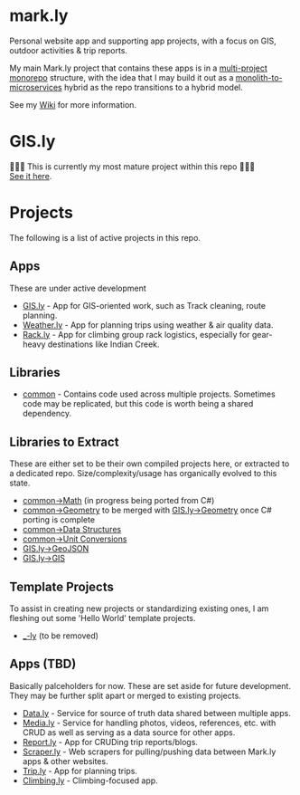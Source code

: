 # mark.ly
Personal website app and supporting app projects, with a focus on GIS, outdoor activities & trip reports.

My main Mark.ly project that contains these apps is in a [multi-project monorepo](https://kinsta.com/blog/monorepo-vs-multi-repo/) structure, with the idea that I may build it out as a [monolith-to-microservices](https://www.atlassian.com/microservices/microservices-architecture/microservices-vs-monolith) hybrid as the repo transitions to a hybrid model.

See my [Wiki](https://markpthomas.github.io/wiki/Apps_819631.html) for more information.

# GIS.ly
🎉🎉🎉 This is currently my most mature project within this repo 🎉🎉🎉 \
[See it here](https://github.com/MarkPThomas/mark.ly/tree/main/packages/GIS-ly).

# Projects
The following is a list of active projects in this repo.

## Apps
These are under active development
* [GIS.ly](https://github.com/MarkPThomas/mark.ly/tree/main/packages/GIS-ly) - App for GIS-oriented work, such as Track cleaning, route planning.
* [Weather.ly](https://github.com/MarkPThomas/mark.ly/tree/main/packages/weather-ly) - App for planning trips using weather & air quality data.
* [Rack.ly](https://github.com/MarkPThomas/mark.ly/tree/main/packages/rack-ly) - App for climbing group rack logistics, especially for gear-heavy destinations like Indian Creek.

## Libraries
* [common](https://github.com/MarkPThomas/mark.ly/tree/main/packages/common) - Contains code used across multiple projects. Sometimes code may be replicated, but this code is worth being a shared dependency.

## Libraries to Extract
These are either set to be their own compiled projects here, or extracted to a dedicated repo. Size/complexity/usage has organically evolved to this state.
* [common->Math](https://github.com/MarkPThomas/mark.ly/tree/main/packages/common/utils/math) (in progress being ported from C#)
* [common->Geometry](https://github.com/MarkPThomas/mark.ly/tree/main/packages/common/utils/geometry) to be merged with [GIS.ly->Geometry](https://github.com/MarkPThomas/mark.ly/tree/main/packages/GIS-ly/ui/src/model/Geometry) once C# porting is complete
* [common->Data Structures](https://github.com/MarkPThomas/mark.ly/tree/main/packages/common/utils/dataStructures)
* [common->Unit Conversions](https://github.com/MarkPThomas/mark.ly/tree/main/packages/common/utils/units/conversion)
* [GIS.ly->GeoJSON](https://github.com/MarkPThomas/mark.ly/tree/main/packages/GIS-ly/ui/src/model/GeoJSON)
* [GIS.ly->GIS](https://github.com/MarkPThomas/mark.ly/tree/main/packages/GIS-ly/ui/src/model/GIS)

## Template Projects
To assist in creating new projects or standardizing existing ones, I am fleshing out some 'Hello World' template projects.
* [_-ly](https://github.com/MarkPThomas/mark.ly/tree/main/packages/_-ly) (to be removed)
<!-- * [app-api]() - NodeJS projects. Libraries & back-end.
* [app-ui]() - React projects. Front-end.
* [app-allInOne]() - Projects with somewhat coupled front-end/back-end. Basically full-stack apps that are mostly standalone in this repo. -->

## Apps (TBD)
Basically palceholders for now. These are set aside for future development. They may be further split apart or merged to existing projects.
* [Data.ly](https://github.com/MarkPThomas/mark.ly/tree/main/packages/data-ly) - Service for source of truth data shared between multiple apps.
* [Media.ly](https://github.com/MarkPThomas/mark.ly/tree/main/packages/media-ly) - Service for handling photos, videos, references, etc. with CRUD as well as serving as a data source for other apps.
* [Report.ly](https://github.com/MarkPThomas/mark.ly/tree/main/packages/report-ly) - App for CRUDing trip reports/blogs.
* [Scraper.ly](https://github.com/MarkPThomas/mark.ly/tree/main/packages/scraper-ly) - Web scrapers for pulling/pushing data between Mark.ly apps & other websites.
* [Trip.ly](https://github.com/MarkPThomas/mark.ly/tree/main/packages/trip-ly) - App for planning trips.
* [Climbing.ly](https://github.com/MarkPThomas/mark.ly/tree/main/packages/climbing-ly) - Climbing-focused app.